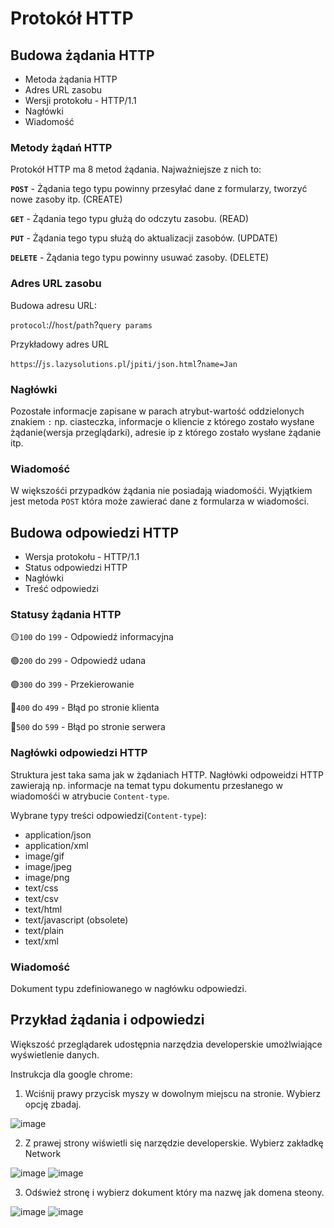 # Protokół HTTP

## Budowa żądania HTTP

- Metoda żądania HTTP
- Adres URL zasobu
- Wersji protokołu - HTTP/1.1
- Nagłówki
- Wiadomość

### Metody żądań HTTP

Protokół HTTP ma 8 metod żądania. Najważniejsze z nich to:

**`POST`** - Żądania tego typu powinny przesyłać dane z formularzy, tworzyć nowe zasoby itp. (CREATE)

**`GET`** - Żądania tego typu głużą do odczytu zasobu. (READ)

**`PUT`** - Żądania tego typu służą do aktualizacji zasobów. (UPDATE)

**`DELETE`** - Żądania tego typu powinny usuwać zasoby. (DELETE)

### Adres URL zasobu

Budowa adresu URL:

`protocol`://`host`/`path`?`query params`

Przykładowy adres URL

`https`://`js.lazysolutions.pl`/`jpiti/json.html`?`name=Jan`

### Nagłówki

Pozostałe informacje zapisane w parach atrybut-wartość oddzielonych znakiem `:` np. ciasteczka, informacje o kliencie z którego zostało wysłane żądanie(wersja przeglądarki), adresie ip z którego zostało wysłane żądanie itp.

### Wiadomość

W większośći przypadków żądania nie posiadają wiadomośći. Wyjątkiem jest metoda `POST` która może zawierać dane z formularza w wiadomości.

## Budowa odpowiedzi HTTP

- Wersja protokołu - HTTP/1.1
- Status odpowiedzi HTTP
- Nagłówki
- Treść odpowiedzi

### Statusy żądania HTTP

🟡`100` do `199` - Odpowiedź informacyjna

🟢`200` do `299` - Odpowiedź udana

🟢`300` do `399` - Przekierowanie

🔴`400` do `499` - Błąd po stronie klienta

🔴`500` do `599` - Błąd po stronie serwera

### Nagłówki odpowiedzi HTTP

Struktura jest taka sama jak w żądaniach HTTP. Nagłówki odpoweidzi HTTP zawierają np. informacje na temat typu dokumentu przesłanego w wiadomośći w atrybucie `Content-type`.

Wybrane typy treści odpowiedzi(`Content-type`):
- application/json
- application/xml
- image/gif
- image/jpeg
- image/png
-	text/css
- text/csv
- text/html
- text/javascript (obsolete)
- text/plain
- text/xml


### Wiadomość

Dokument typu zdefiniowanego w nagłówku odpowiedzi.

## Przykład żądania i odpowiedzi

Większość przeglądarek udostępnia narzędzia developerskie umożlwiające wyświetlenie danych.

Instrukcja dla google chrome:
1. Wciśnij prawy przycisk myszy w dowolnym miejscu na stronie. Wybierz opcję zbadaj.

![image](https://user-images.githubusercontent.com/37069490/164784622-115ff060-4b60-4e38-b935-d40c1ec0c507.png)

2. Z prawej strony wiświetli się narzędzie developerskie. Wybierz zakładkę Network

![image](https://user-images.githubusercontent.com/37069490/164784736-c21e1faa-7d66-41dc-a26d-7d886147d995.png)
![image](https://user-images.githubusercontent.com/37069490/164784924-1a658e9a-e7a2-4c9a-b837-b4aeaeb6ac66.png)

3. Odśwież stronę i wybierz dokument który ma nazwę jak domena steony.

![image](https://user-images.githubusercontent.com/37069490/164785094-e8b75bd4-7949-4c05-bf4d-b19e28b15300.png)
![image](https://user-images.githubusercontent.com/37069490/164785140-328ac335-f2ee-4146-aee5-6d5d7558fe87.png)



